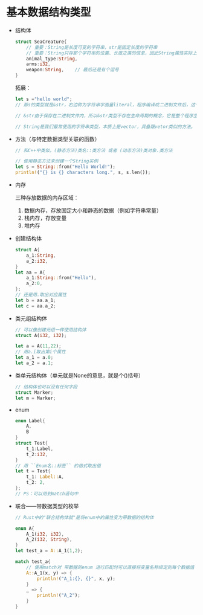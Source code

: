 # 基本数据结构类型

- 结构体

  ```rust
  struct SeaCreature{
      // 重要：String是长度可变的字符串，str是固定长度的字符串
      // 重要：String只存那个字符串的位置、长度之类的信息，因此String属性实际上在结构体中占用的空间是固定大小的
      animal_type:String,
      arms:i32,
      weapon:String,	// 最后还是有个逗号
  }
  
  ```
  
  拓展：
  
  ```rust
  let s ="hello world";
  // 那s的类型就是&str，右边称为字符串字面量literal，程序编译成二进制文件后，这个字符串会被保存在文件内部，所以s是特定位置字符串的引用，这就是为什么s是&str类型。
  
  // &str由于保存在二进制文件内，所以&str类型不存在生命周期的概念，它是整个程序生命周期'static内都能访问的。
  
  // String是我们最常使用的字符串类型，本质上是vector，具备跟vetor类似的方法。
  ```



- 方法（与特定数据类型关联的函数）

  ```rust
  // 和C++中类似，(静态方法)类名::类方法 或者 (动态方法)类对象.类方法
  
  // 使用静态方法来创建一个String实例
  let s = String::from("Hello World!");
  println!("{} is {} characters long.", s, s.len());
  ```



- 内存

  三种存放数据的内存区域：

  1. 数据内存，存放固定大小和静态的数据（例如字符串常量）
  2. 栈内存，存放变量
  3. 堆内存



- 创建结构体

  ```rust
  struct A{
      a_1:String,
      a_2:i32,
  }
  let aa = A{
      a_1:String::from("Hello"),
      a_2:0,
  };
  // 还是用.取出对应属性
  let b = aa.a_1;
  let c = aa.a_2;
  ```



- 类元组结构体

  ```rust
  // 可以像创建元组一样使用结构体
  struct A(i32, i32);
  
  let a = A(11,22);
  // 用a.i取出第i个属性
  let a_1 = a.0;
  let a_2 = a.1;
  ```



- 类单元结构体（单元就是None的意思，就是个()括号）

  ```rust
  // 结构体也可以没有任何字段
  struct Marker;
  let m = Marker;
  ```

  

- enum

  ```rust
  enum Label{
      A,
      B
  }
  struct Test{
      t_1:Label,
      t_2:i32,
  }
  // 用 ``Enum名::标签`` 的格式取出值
  let t = Test{
      t_1: Label::A,
      t_2: 2,
  };
  // PS：可以用到match语句中
  ```

  

- 联合——带数据类型的枚举

  ```rust
  // Rust中的"联合结构体就"是将enum中的属性变为带数据的结构体
  
  enum A{
      A_1(i32, i32),
      A_2(i32, String),
  }
  let test_a = A::A_1(1,2);
  
  match test_a{
      // 使用match对 带数据的enum 进行匹配时可以直接将变量名称绑定到每个数据值
      A::A_1(x, y) => {
          println!("A_1:{}, {}", x, y);
      }
      _ => {
          println!("A_2");
      }
  }
  ```

  

